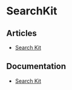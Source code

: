 # SearchKit

## Articles
- [Search Kit](https://nshipster.com/search-kit/)

## Documentation
- [Search Kit](https://developer.apple.com/documentation/coreservices/search_kit?changes=latest_minor)
